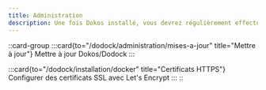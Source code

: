 ```yaml
---
title: Administration
description: Une fois Dokos installé, vous devrez régulièrement effectuer des tâches d'administration pour maintenir votre instance en bon état de fonctionnement. Dans cette section, vous trouverez des guides pour vous aider à mettre à jour, sauvegarder et restaurer votre instance, ainsi que des conseils pour la sécuriser.
---
```


::card-group
  :::card{to="/dodock/administration/mises-a-jour" title="Mettre à jour"}
    Mettre à jour Dokos/Dodock
  :::

  :::card{to="/dodock/installation/docker" title="Certificats HTTPS"}
    Configurer des certificats SSL avec Let's Encrypt
  :::
::
